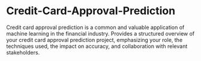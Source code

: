 # Credit-Card-Approval-Prediction
Credit card approval prediction is a common and valuable application of machine learning in the financial industry. Provides a structured overview of your credit card approval prediction project, emphasizing your role, the techniques used, the impact on accuracy, and collaboration with relevant stakeholders.
